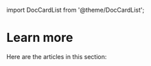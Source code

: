import DocCardList from '@theme/DocCardList';

# Learn more

Here are the articles in this section:

<DocCardList />

